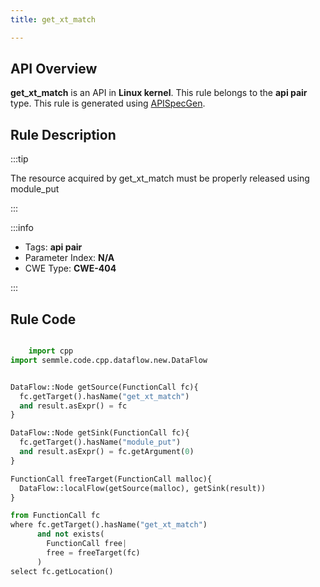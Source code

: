 ```yaml
---
title: get_xt_match

---
```



## API Overview
**get_xt_match** is an API in **Linux kernel**. This rule belongs to the **api pair** type. This rule is generated using [APISpecGen](../../tools/APISpecGen).
## Rule Description

:::tip

The resource acquired by get_xt_match must be properly released using module_put

:::

:::info

- Tags: **api pair**
- Parameter Index: **N/A**
- CWE Type: **CWE-404**

:::

## Rule Code
```python

    import cpp
import semmle.code.cpp.dataflow.new.DataFlow


DataFlow::Node getSource(FunctionCall fc){
  fc.getTarget().hasName("get_xt_match")
  and result.asExpr() = fc
}

DataFlow::Node getSink(FunctionCall fc){
  fc.getTarget().hasName("module_put")
  and result.asExpr() = fc.getArgument(0)
}

FunctionCall freeTarget(FunctionCall malloc){
  DataFlow::localFlow(getSource(malloc), getSink(result))
}

from FunctionCall fc
where fc.getTarget().hasName("get_xt_match")
      and not exists(
        FunctionCall free| 
        free = freeTarget(fc)
      )
select fc.getLocation()

    
```